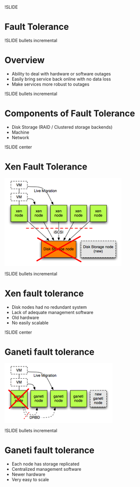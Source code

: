 !SLIDE

# Fault Tolerance #

!SLIDE bullets incremental

# Overview #

* Ability to deal with hardware or software outages
* Easily bring service back online with no data loss
* Make services more robust to outages

!SLIDE bullets incremental

# Components of Fault Tolerance #

* Disk Storage (RAID / Clustered storage backends)
* Machine
* Network

!SLIDE center

# Xen Fault Tolerance #

![xen-fault](xen-infra-fault.png)

!SLIDE bullets incremental

# Xen fault tolerance #

* Disk nodes had no redundant system
* Lack of adequate management software
* Old hardware
* No easily scalable

!SLIDE center

# Ganeti fault tolerance #

![ganeti-fault](ganeti-infra-fault.png)

!SLIDE bullets incremental

# Ganeti fault tolerance #

* Each node has storage replicated
* Centralized management software
* Newer hardware
* Very easy to scale
